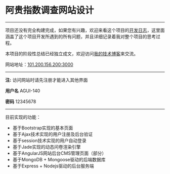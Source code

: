 # 阿贵指数调查网站设计

***

项目还没有完全构建完成，如果您有兴趣，欢迎来看这个项目的[开发日志](https://github.com/KevinHu-1024/agui.com/wiki/%E5%BC%80%E5%8F%91%E6%97%A5%E5%BF%97)，这里面涵盖了这个项目开发所遇到的所有问题，并且详细记录着我对整个项目的思考过程。

本项目的阶段性总结已经独立成文，欢迎访问[我的技术博客](http://kevinhu-1024.github.io/)来交流。

网站地址：[101.200.156.200:3000](101.200.156.200:3000)

***

**注:** 访问网站时请先注册才能进入其他界面

**用户名** AGUI-140

**密码** 12345678

***
目前实现的功能：

- 基于Bootstrap实现的基本页面
- 基于Ajax技术实现的用户注册及后台验证
- 基于session技术实现的用户自动登录
- 基于Jade实现的动态问卷渲染引擎
- 基于AngularJS网站后台CMS管理页面（部分）
- 基于MongoDB + Mongoose驱动的后端数据库
- 基于Express + Nodejs驱动的后台服务端
